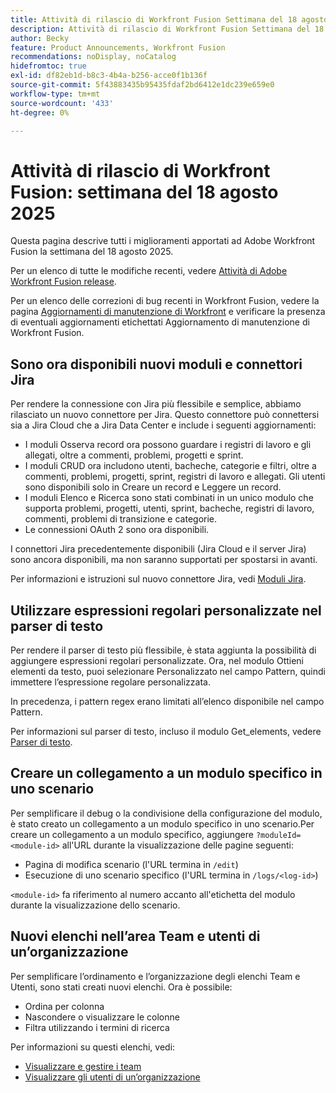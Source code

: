 ```yaml
---
title: Attività di rilascio di Workfront Fusion Settimana del 18 agosto 2025
description: Attività di rilascio di Workfront Fusion Settimana del 18 agosto 2025
author: Becky
feature: Product Announcements, Workfront Fusion
recommendations: noDisplay, noCatalog
hidefromtoc: true
exl-id: df82eb1d-b8c3-4b4a-b256-acce0f1b136f
source-git-commit: 5f43883435b95435fdaf2bd6412e1dc239e659e0
workflow-type: tm+mt
source-wordcount: '433'
ht-degree: 0%

---
```


# Attività di rilascio di Workfront Fusion: settimana del 18 agosto 2025

Questa pagina descrive tutti i miglioramenti apportati ad Adobe Workfront Fusion la settimana del 18 agosto 2025.

Per un elenco di tutte le modifiche recenti, vedere [Attività di Adobe Workfront Fusion release](/help/workfront-fusion/fusion-product-releases/fusion-release-activity.md).

Per un elenco delle correzioni di bug recenti in Workfront Fusion, vedere la pagina [Aggiornamenti di manutenzione di Workfront](https://experienceleague.adobe.com/en/docs/workfront-known-issues/releases/current-updates) e verificare la presenza di eventuali aggiornamenti etichettati Aggiornamento di manutenzione di Workfront Fusion.

## Sono ora disponibili nuovi moduli e connettori Jira

Per rendere la connessione con Jira più flessibile e semplice, abbiamo rilasciato un nuovo connettore per Jira. Questo connettore può connettersi sia a Jira Cloud che a Jira Data Center e include i seguenti aggiornamenti:

* I moduli Osserva record ora possono guardare i registri di lavoro e gli allegati, oltre a commenti, problemi, progetti e sprint.
* I moduli CRUD ora includono utenti, bacheche, categorie e filtri, oltre a commenti, problemi, progetti, sprint, registri di lavoro e allegati. Gli utenti sono disponibili solo in Creare un record e Leggere un record.
* I moduli Elenco e Ricerca sono stati combinati in un unico modulo che supporta problemi, progetti, utenti, sprint, bacheche, registri di lavoro, commenti, problemi di transizione e categorie.
* Le connessioni OAuth 2 sono ora disponibili.

I connettori Jira precedentemente disponibili (Jira Cloud e il server Jira) sono ancora disponibili, ma non saranno supportati per spostarsi in avanti.

Per informazioni e istruzioni sul nuovo connettore Jira, vedi [Moduli Jira](/help/workfront-fusion/references/apps-and-modules/third-party-connectors/jira-modules-new.md).

## Utilizzare espressioni regolari personalizzate nel parser di testo

Per rendere il parser di testo più flessibile, è stata aggiunta la possibilità di aggiungere espressioni regolari personalizzate. Ora, nel modulo Ottieni elementi da testo, puoi selezionare Personalizzato nel campo Pattern, quindi immettere l’espressione regolare personalizzata.

In precedenza, i pattern regex erano limitati all’elenco disponibile nel campo Pattern.

Per informazioni sul parser di testo, incluso il modulo Get_elements, vedere [Parser di testo](/help/workfront-fusion/references/apps-and-modules/tools-and-transformers/text-parser.md).

## Creare un collegamento a un modulo specifico in uno scenario

Per semplificare il debug o la condivisione della configurazione del modulo, è stato creato un collegamento a un modulo specifico in uno scenario.Per creare un collegamento a un modulo specifico, aggiungere `?moduleId=<module-id>` all&#39;URL durante la visualizzazione delle pagine seguenti:

* Pagina di modifica scenario (l&#39;URL termina in `/edit`)
* Esecuzione di uno scenario specifico (l&#39;URL termina in `/logs/<log-id>`)

`<module-id>` fa riferimento al numero accanto all&#39;etichetta del modulo durante la visualizzazione dello scenario.

## Nuovi elenchi nell’area Team e utenti di un’organizzazione

Per semplificare l’ordinamento e l’organizzazione degli elenchi Team e Utenti, sono stati creati nuovi elenchi. Ora è possibile:

* Ordina per colonna
* Nascondere o visualizzare le colonne
* Filtra utilizzando i termini di ricerca

Per informazioni su questi elenchi, vedi:

* [Visualizzare e gestire i team](/help/workfront-fusion/set-up-and-manage-workfront-fusion/set-up-and-manage-orgs-and-teams/manage-users-and-teams/view-and-manage-teams.md)
* [Visualizzare gli utenti di un’organizzazione](/help/workfront-fusion/set-up-and-manage-workfront-fusion/set-up-and-manage-orgs-and-teams/manage-users-and-teams/view-users-in-an-org.md)
